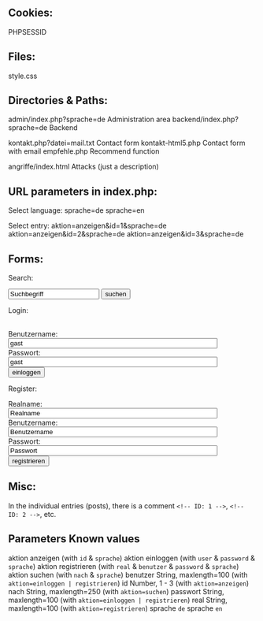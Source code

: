 Cookies:
--------
PHPSESSID


Files:
------
style.css


Directories & Paths:
--------------------
admin/index.php?sprache=de        Administration area
backend/index.php?sprache=de      Backend

kontakt.php?datei=mail.txt        Contact form
kontakt-html5.php                 Contact form with email
empfehle.php                      Recommend function

angriffe/index.html               Attacks (just a description)


URL parameters in index.php:
----------------------------
Select language:
  sprache=de
  sprache=en

Select entry:
  aktion=anzeigen&id=1&sprache=de
  aktion=anzeigen&id=2&sprache=de
  aktion=anzeigen&id=3&sprache=de


Forms:
------
Search:
<form action="index.php" method="GET"> 
   <input type="hidden" name="sprache" value="de">
   <input type="text" name="nach" value="Suchbegriff" size="20" maxlength="250">
   <input name="aktion" value="suchen" type="submit">
</form>

Login:
<form action="index.php" method="POST">  
    <input type="hidden" name="sprache" value="de"><br> 
    Benutzername:<br>  
    <input type="text" name="benutzer" value="gast" size="50" maxlength="100"><br> 
    Passwort:<br> 
    <input type="text" name="passwort" value="gast" size="50" maxlength="100"><br> 
    <input type="submit" name="aktion" value="einloggen"> 
</form>

Register:
<form action="index.php" method="POST"> 
    <input type="hidden" name="sprache" value="de">     
    Realname:<br> 
    <input type="text" name="real" value="Realname" size="50" maxlength="100"><br>
    Benutzername:<br> 
    <input type="text" name="benutzer" value="Benutzername" size="50" maxlength="100"><br>
    Passwort:<br>
    <input type="text" name="passwort" value="Passwort" size="50" maxlength="100"><br>
    <input type="submit" name="aktion" value="registrieren">
</form>


Misc:
-----
In the individual entries (posts), there is a comment `<!-- ID: 1 -->`, `<!-- ID: 2 -->`, etc.


Parameters     Known values
---------------------------
aktion         anzeigen (with `id` & `sprache`)
aktion         einloggen (with `user` & `password` & `sprache`)
aktion         registrieren (with `real` & `benutzer` & `password` & `sprache`)
aktion         suchen (with `nach` & `sprache`)
benutzer       String, maxlength=100 (with `aktion=einloggen | registrieren`)
id             Number, 1 - 3 (with `aktion=anzeigen`)
nach           String, maxlength=250 (with `aktion=suchen`)
passwort       String, maxlength=100 (with `aktion=einloggen | registrieren`)
real           String, maxlength=100 (with `aktion=registrieren`)
sprache        `de`
sprache        `en`